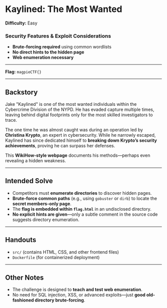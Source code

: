 # **Kaylined: The Most Wanted**  

**Difficulty:** Easy  

### **Security Features & Exploit Considerations**  
- **Brute-forcing required** using common wordlists  
- **No direct hints to the hidden page**  
- **Web enumeration necessary**  

---

**Flag:** `magpieCTF{}`  

---

## **Backstory**  
Jake "Kaylined" is one of the most wanted individuals within the Cybercrime Division of the NYPD. He has evaded capture multiple times, leaving behind digital footprints only for the most skilled investigators to trace.  

The one time he was almost caught was during an operation led by **Christina Krypto**, an expert in cybersecurity. While he narrowly escaped, Kaylined has since dedicated himself to **breaking down Krypto’s security achievements**, proving he can surpass her defenses.  

This **WikiHow-style webpage** documents his methods—perhaps even revealing a hidden weakness.  

---

## **Intended Solve**  
- Competitors must **enumerate directories** to discover hidden pages.  
- **Brute-force common paths** (e.g., using `gobuster` or `dirb`) to locate the **secret members-only page**.  
- The **flag is embedded within `flag.html`** in an undisclosed directory.  
- **No explicit hints are given**—only a subtle comment in the source code suggests directory enumeration.  

---

## **Handouts**  
- `src/` (contains HTML, CSS, and other frontend files)  
- `Dockerfile` (for containerized deployment)  

---

## **Other Notes**  
- The challenge is designed to **teach and test web enumeration**.  
- No need for SQL injection, XSS, or advanced exploits—just **good old-fashioned directory brute-forcing**.  
